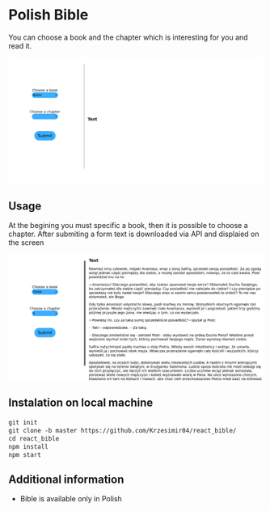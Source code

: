 # Polish Bible

You can choose a book and the chapter which is interesting for you and read it.

![main page photo](./img/main.png)

## Usage

At the begining you must specific a book, then it is possible to choose a chapter. After submiting a form text is downloaded via API and displaied on the screen

![text photo](./img/text.png)

## Instalation on local machine

```
git init
git clone -b master https://github.com/Krzesimir04/react_bible/
cd react_bible
npm install
npm start
```

## Additional information

- Bible is available only in Polish